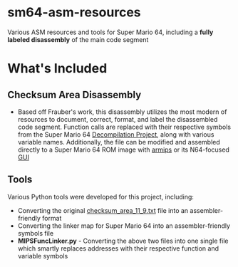 # sm64-asm-resources
Various ASM resources and tools for Super Mario 64, including a **fully labeled disassembly** of the main code segment


# What's Included
## Checksum Area Disassembly
- Based off Frauber's work, this disassembly utilizes the most modern of resources to document, correct, format, and label the disassembled code segment. Function calls are replaced with their respective symbols from the Super Mario 64 [Decompilation Project](https://github.com/n64decomp/sm64), along with various variable names. Additionally, the file can be modified and assembled directly to a Super Mario 64 ROM image with [armips](https://github.com/Kingcom/armips) or its N64-focused [GUI](https://github.com/DavidSM64/SimpleArmipsGui)

## Tools
Various Python tools were developed for this project, including:
- Converting the original [checksum_area_11_9.txt](https://sites.google.com/site/messiaen64/checksum-area-disassembly-big) file into an assembler-friendly format
- Converting the linker map for Super Mario 64 into an assembler-friendly symbols file
- **MIPSFuncLinker.py** - Converting the above two files into one single file which smartly replaces addresses with their respective function and variable symbols
